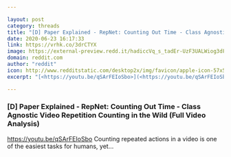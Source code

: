 ```yaml
---

layout: post
category: threads
title: "[D] Paper Explained - RepNet: Counting Out Time - Class Agnostic Video Repetition Counting in the Wild (Full Video Analysis)"
date: 2020-06-23 16:17:33
link: https://vrhk.co/3drCTYX
image: https://external-preview.redd.it/hadiccVq_s_tadEr-UzF3UALWiog3dF6-WPhJ3IGvhg.jpg?width=480&height=251.308900524&auto=webp&crop=480:251.308900524,smart&s=4448fe2763adce04b66bcb07d9b81a157108027e
domain: reddit.com
author: "reddit"
icon: http://www.redditstatic.com/desktop2x/img/favicon/apple-icon-57x57.png
excerpt: "[<https://youtu.be/qSArFEIoSbo>](<https://youtu.be/qSArFEIoSbo>) Counting repeated actions in a video is one of the easiest tasks for humans, yet..."

---
```


### [D] Paper Explained - RepNet: Counting Out Time - Class Agnostic Video Repetition Counting in the Wild (Full Video Analysis)

[<https://youtu.be/qSArFEIoSbo>](<https://youtu.be/qSArFEIoSbo>) Counting repeated actions in a video is one of the easiest tasks for humans, yet...